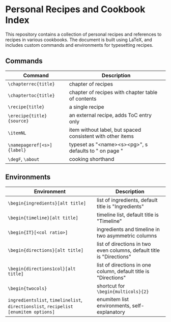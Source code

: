 # Personal Recipes and Cookbook Index

This repository contains a collection of personal recipes and references to
recipes in various cookbooks. The document is built using LaTeX, and includes
custom commands and environments for typesetting recipes.

## Commands

| Command                    | Description                                                 |
| ---                        | ---                                                         |
| `\chapterrec{title}`       | chapter of recipes                                          |
| `\chaptertoc{title}`       | chapter of recipes with chapter table of contents           |
| `\recipe{title}`           | a single recipe                                             |
| `\erecipe{title}{source}`  | an external recipe, adds ToC entry only                     |
| `\itemNL`                  | item without label, but spaced consistent with other items  |
| `\namepageref[<s>]{label}` | typeset as "\<name\>\<s\>\<pg\>", s defaults to " on page " |
| `\degF`, `\about`          | cooking shorthand                                           |


## Environments

| Environment                                                                            | Description                                                           |
| ---                                                                                    | ---                                                                   |
| `\begin{ingredients}[alt title]`                                                       | list of ingredients, default title is "Ingredients"                   |
| `\begin{timeline}[alt title]`                                                          | timeline list, default title is "Timeline"                            |
| `\begin{IT}[<col ratio>]`                                                              | ingredients and timeline in two asymmetric columns                    |
| `\begin{directions}[alt title]`                                                        | list of directions in two even columns, default title is "Directions" |
| `\begin{directions1col}[alt title]`                                                    | list of directions in one column, default title is "Directions"       |
| `\begin{twocols}`                                                                      | shortcut for `\begin{multicols}{2}`                                   |
| `ingredientslist`, `timelinelist`, `directionslist`, `recipelist` `[enumitem options]` | enumitem list environments, self-explanatory                          |
